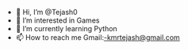 - 👋 Hi, I’m @Tejash0
- 👀 I’m interested in Games
- 🌱 I’m currently learning Python
- 📫 How to reach me Gmail:-kmrtejash@gmail.com

<!---
Tejash0/Tejash0 is a ✨ special ✨ repository because its `README.md` (this file) appears on your GitHub profile.
You can click the Preview link to take a look at your changes.
--->
